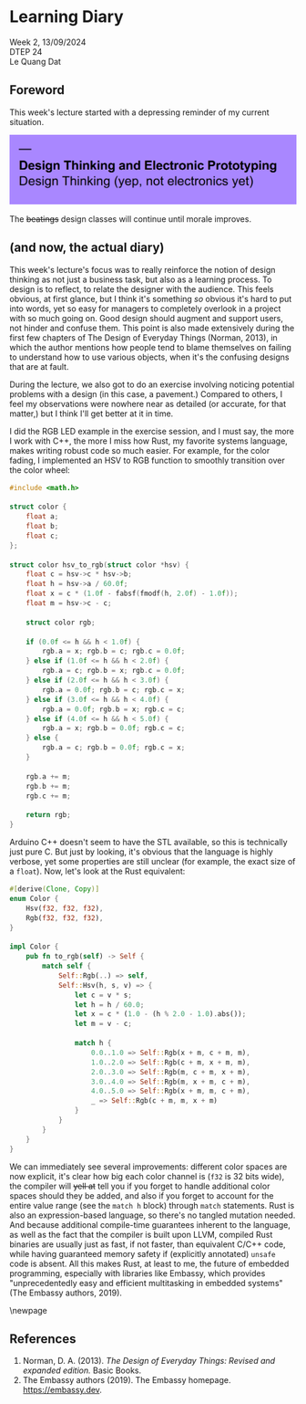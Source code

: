 # Learning Diary

Week 2, 13/09/2024  
DTEP 24  
Le Quang Dat

## Foreword

This week's lecture started with a depressing reminder of my current situation.

![The first slide's title](../imgs/week2_1.png)

The ~~beatings~~ design classes will continue until morale improves.

## (and now, the actual diary)

This week's lecture's focus was to really reinforce the notion of design
thinking as not just a business task, but also as a learning process. To design
is to reflect, to relate the designer with the audience. This feels obvious, at
first glance, but I think it's something _so_ obvious it's hard to put into
words, yet so easy for managers to completely overlook in a project with so much
going on. Good design should augment and support users, not hinder and confuse
them. This point is also made extensively during the first few chapters of The
Design of Everyday Things (Norman, 2013), in which the author mentions how
people tend to blame themselves on failing to understand how to use various
objects, when it's the confusing designs that are at fault.

During the lecture, we also got to do an exercise involving noticing potential
problems with a design (in this case, a pavement.) Compared to others, I feel
my observations were nowhere near as detailed (or accurate, for that matter,)
but I think I'll get better at it in time.

I did the RGB LED example in the exercise session, and I must say, the more I
work with C++, the more I miss how Rust, my favorite systems language, makes
writing robust code so much easier. For example, for the color fading, I
implemented an HSV to RGB function to smoothly transition over the color wheel:

```c
#include <math.h>

struct color {
    float a;
    float b;
    float c;
};

struct color hsv_to_rgb(struct color *hsv) {
    float c = hsv->c * hsv->b;
    float h = hsv->a / 60.0f;
    float x = c * (1.0f - fabsf(fmodf(h, 2.0f) - 1.0f));
    float m = hsv->c - c;

    struct color rgb;

    if (0.0f <= h && h < 1.0f) {
        rgb.a = x; rgb.b = c; rgb.c = 0.0f;
    } else if (1.0f <= h && h < 2.0f) {
        rgb.a = c; rgb.b = x; rgb.c = 0.0f;
    } else if (2.0f <= h && h < 3.0f) {
        rgb.a = 0.0f; rgb.b = c; rgb.c = x;
    } else if (3.0f <= h && h < 4.0f) {
        rgb.a = 0.0f; rgb.b = x; rgb.c = c;
    } else if (4.0f <= h && h < 5.0f) {
        rgb.a = x; rgb.b = 0.0f; rgb.c = c;
    } else {
        rgb.a = c; rgb.b = 0.0f; rgb.c = x;
    }

    rgb.a += m;
    rgb.b += m;
    rgb.c += m;

    return rgb;
}
```

Arduino C++ doesn't seem to have the STL available, so this is technically just
pure C. But just by looking, it's obvious that the language is highly verbose,
yet some properties are still unclear (for example, the exact size of a
`float`). Now, let's look at the Rust equivalent:

```rust
#[derive(Clone, Copy)]
enum Color {
    Hsv(f32, f32, f32),
    Rgb(f32, f32, f32),
}

impl Color {
    pub fn to_rgb(self) -> Self {
        match self {
            Self::Rgb(..) => self,
            Self::Hsv(h, s, v) => {
                let c = v * s;
                let h = h / 60.0;
                let x = c * (1.0 - (h % 2.0 - 1.0).abs());
                let m = v - c;

                match h {
                    0.0..1.0 => Self::Rgb(x + m, c + m, m),
                    1.0..2.0 => Self::Rgb(c + m, x + m, m),
                    2.0..3.0 => Self::Rgb(m, c + m, x + m),
                    3.0..4.0 => Self::Rgb(m, x + m, c + m),
                    4.0..5.0 => Self::Rgb(x + m, m, c + m),
                    _ => Self::Rgb(c + m, m, x + m)
                }
            }
        }
    }
}
```

We can immediately see several improvements: different color spaces are now
explicit, it's clear how big each color channel is (`f32` is 32 bits wide),
the compiler will ~~yell at~~ tell you if you forget to handle additional color
spaces should they be added, and also if you forget to account for the entire
value range (see the `match h` block) through `match` statements. Rust is also
an expression-based language, so there's no tangled mutation needed. And because
additional compile-time guarantees inherent to the language, as well as the fact
that the compiler is built upon LLVM, compiled Rust binaries are usually just as
fast, if not faster, than equivalent C/C++ code, while having guaranteed memory
safety if (explicitly annotated) `unsafe` code is absent. All this makes Rust,
at least to me, the future of embedded programming, especially with libraries
like Embassy, which provides "unprecedentedly easy and efficient multitasking in
embedded systems" (The Embassy authors, 2019).

<div style="page-break-after: always;">\newpage</div>

## References

1. Norman, D. A. (2013). _The Design of Everyday Things: Revised and
   expanded edition._ Basic Books.
2. The Embassy authors (2019). The Embassy homepage. <https://embassy.dev>.
